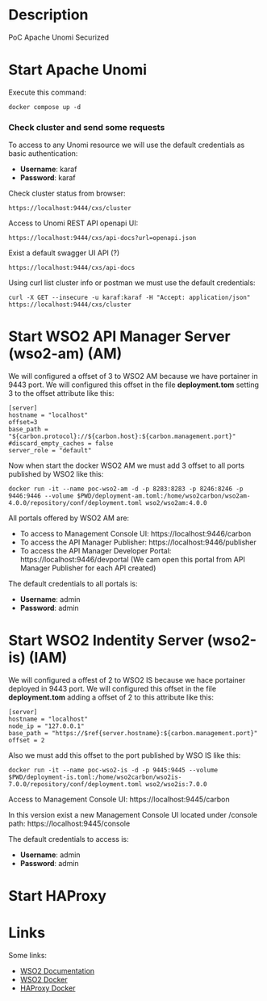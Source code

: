 # Description
PoC Apache Unomi Securized

# Start Apache Unomi
Execute this command:

```
docker compose up -d
```

### Check cluster and send some requests
To access to any Unomi resource we will use the default credentials as basic authentication:
- **Username**: karaf
- **Password**: karaf

Check cluster status from browser:
```
https://localhost:9444/cxs/cluster
```

Access to Unomi REST API openapi UI:
```
https://localhost:9444/cxs/api-docs?url=openapi.json
```

Exist a default swagger UI API (?)

```
https://localhost:9444/cxs/api-docs
```

Using curl list cluster info or postman we must use the default credentials:
```
curl -X GET --insecure -u karaf:karaf -H "Accept: application/json" https://localhost:9444/cxs/cluster
```

# Start WSO2 API Manager Server (wso2-am) (AM)
We will configured a offset of 3 to WSO2 AM because we have portainer in 9443 port. We will configured this offset in the file **deployment.tom** setting 3 to the offset attribute like this:

```
[server]
hostname = "localhost"
offset=3
base_path = "${carbon.protocol}://${carbon.host}:${carbon.management.port}"
#discard_empty_caches = false
server_role = "default"
```

Now when start the docker WSO2 AM we must add 3 offset to all ports published by WSO2 like this:
```
docker run -it --name poc-wso2-am -d -p 8283:8283 -p 8246:8246 -p 9446:9446 --volume $PWD/deployment-am.toml:/home/wso2carbon/wso2am-4.0.0/repository/conf/deployment.toml wso2/wso2am:4.0.0
```

All portals offered by WSO2 AM are:

- To access to Management Console UI: https://localhost:9446/carbon
- To access the API Manager Publisher: https://localhost:9446/publisher
- To access the API Manager Developer Portal: https://localhost:9446/devportal (We cam open this portal from API Manager Publisher for each API created)

The default credentials to all portals is:

- **Username**: admin
- **Password**: admin

# Start WSO2 Indentity Server (wso2-is) (IAM)
We will configured a offest of 2 to WSO2 IS because we hace portainer deployed in 9443 port. We will configured this offset in the file **deployment.tom** adding a offset of 2 to this attribute like this:

```
[server]
hostname = "localhost"
node_ip = "127.0.0.1"
base_path = "https://$ref{server.hostname}:${carbon.management.port}"
offset = 2
```

Also we must add this offset to the port published by WSO IS like this:

```
docker run -it --name poc-wso2-is -d -p 9445:9445 --volume $PWD/deployment-is.toml:/home/wso2carbon/wso2is-7.0.0/repository/conf/deployment.toml wso2/wso2is:7.0.0
```

Access to Management Console UI: https://localhost:9445/carbon

In this version exist a new Management Console UI located under /console path: https://localhost:9445/console

The default credentials to access is:
- **Username**: admin
- **Password**: admin

# Start HAProxy

# Links

Some links:

- [WSO2 Documentation](https://is.docs.wso2.com/en/latest/)
- [WSO2 Docker](https://hub.docker.com/r/wso2/wso2is)
- [HAProxy Docker](https://hub.docker.com/_/haproxy)

